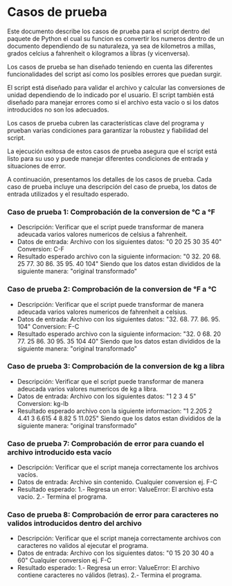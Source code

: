 # Casos de prueba 

Este documento describe los casos de prueba para el script dentro del paquete de Python el cual su funcion es convertir los numeros dentro de un documento dependiendo de su naturaleza, ya sea de kilometros a millas, grados celcius a fahrenheit o kilogramos a libras (y vicenversa).

Los casos de prueba se han diseñado teniendo en cuenta las diferentes funcionalidades del script así como los posibles errores que puedan surgir.

El script está diseñado para validar el archivo y calcular las conversiones de unidad dependiendo de lo indicado por el usuario. El script también está diseñado para manejar errores como si el archivo esta vacio o si los datos introducidos no son los adecuados.

Los casos de prueba cubren las características clave del programa y prueban varias condiciones para garantizar la robustez y fiabilidad del script.

La ejecución exitosa de estos casos de prueba asegura que el script está listo para su uso y puede manejar diferentes condiciones de entrada y situaciones de error.

A continuación, presentamos los detalles de los casos de prueba. Cada caso de prueba incluye una descripción del caso de prueba, los datos de entrada utilizados y el resultado esperado.
    
    
### Caso de prueba 1: Comprobación de la conversion de °C a °F

- Descripción: Verificar que el script puede transformar de manera adeucada varios valores numericos de celsius a fahrenheit.
- Datos de entrada: 
		Archivo con los siguientes datos:
    "0 20 25 30 35 40"
    Conversion: C-F
- Resultado esperado archivo con la siguiente informacion:
     "0  32.
      20  68.
      25  77.
      30  86.
      35  95.
      40  104"
Siendo que los datos estan divididos de la siguiente manera: "original  transformado"

### Caso de prueba 2: Comprobación de la conversion de °F a °C

- Descripción: Verificar que el script puede transformar de manera adeucada varios valores numericos de fahrenheit a celsius.
- Datos de entrada: 
		Archivo con los siguientes datos:
    "32. 68. 77. 86. 95. 104"
    Conversion: F-C
- Resultado esperado archivo con la siguiente informacion:
     "32.  0 
      68.  20 
      77.  25
      86.  30
      95.  35
      104  40"
Siendo que los datos estan divididos de la siguiente manera: "original  transformado"

### Caso de prueba 3: Comprobación de la conversion de kg a libra

- Descripción: Verificar que el script puede transformar de manera adeucada varios valores numericos de kg a libra.
- Datos de entrada: 
		Archivo con los siguientes datos:
    "1 2 3 4 5"
    Conversion: kg-lb
- Resultado esperado archivo con la siguiente informacion:
     "1  2.205
      2  4.41 
      3  6.615
      4  8.82 
      5  11.025"
Siendo que los datos estan divididos de la siguiente manera: "original  transformado"



### Caso de prueba 7: Comprobación de error para cuando el archivo introducido esta vacío
- Descripción: Verificar que el script maneja correctamente los archivos vacíos.
- Datos de entrada:
    Archivo sin contenido.
    Cualquier conversion ej. F-C
- Resultado esperado: 
		1.- Regresa un error:
            ValueError: El archivo esta vacio.
		2.- Termina el programa.

### Caso de prueba 8: Comprobación de error para caracteres no validos introducidos dentro del archivo
- Descripción: Verificar que el script maneja correctamente archivos con caracteres no validos al ejecutar el programa.
- Datos de entrada: 
		Archivo con los siguientes datos:
			"0 15 20 30 40 a 60"
		Cualquier conversion ej. F-C
- Resultado esperado: 
		1.- Regresa un error:
            ValueError: El archivo contiene caracteres no válidos (letras).
		2.- Termina el programa.
